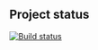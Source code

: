 ## Project status
[![Build status](https://ci.appveyor.com/api/projects/status/l1n8x8xesuhm483r?svg=true)](https://ci.appveyor.com/project/shvedcate/webselenidetest)